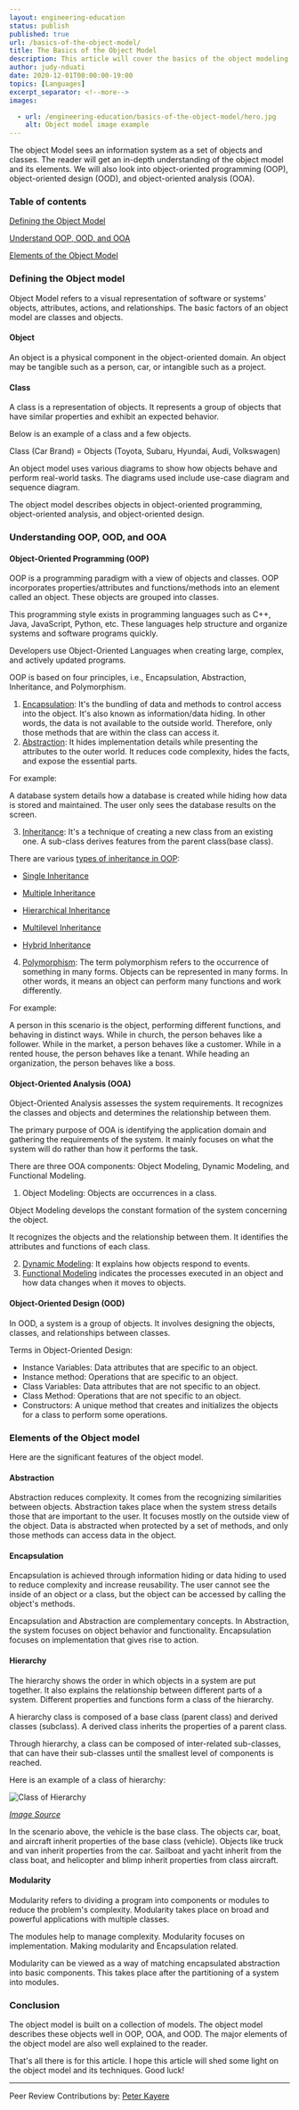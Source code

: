 ```yaml
---
layout: engineering-education
status: publish
published: true
url: /basics-of-the-object-model/
title: The Basics of the Object Model
description: This article will cover the basics of the object modeling. Object models refer to a visual representation of software or systems' objects, attributes, actions, and relationships.
author: judy-nduati
date: 2020-12-01T00:00:00-19:00
topics: [Languages]
excerpt_separator: <!--more-->
images:

  - url: /engineering-education/basics-of-the-object-model/hero.jpg
    alt: Object model image example
---
```

The object Model sees an information system as a set of objects and classes. The reader will get an in-depth understanding of the object model and its elements. We will also look into object-oriented programming (OOP), object-oriented design (OOD), and object-oriented analysis (OOA).
<!--more-->
### Table of contents
[Defining the Object Model](#defining-the-object-model)

[Understand OOP, OOD, and OOA](#understand-oop-ood-and-ooa)

[Elements of the Object Model](#elements-of-the-object-model)

### Defining the Object model
Object Model refers to a visual representation of software or systems' objects, attributes, actions, and relationships. The basic factors of an object model are classes and objects.

#### Object
An object is a physical component in the object-oriented domain. An object may be tangible such as a person, car, or intangible such as a project.

#### Class
A class is a representation of objects. It represents a group of objects that have similar properties and exhibit an expected behavior.

Below is an example of a class and a few objects.

Class (Car Brand) = Objects (Toyota, Subaru, Hyundai, Audi, Volkswagen)

An object model uses various diagrams to show how objects behave and perform real-world tasks. The diagrams used include use-case diagram and sequence diagram.

The object model describes objects in object-oriented programming, object-oriented analysis, and object-oriented design.

### Understanding OOP, OOD, and OOA
#### Object-Oriented Programming (OOP)
OOP is a programming paradigm with a view of objects and classes. OOP incorporates properties/attributes and functions/methods into an element called an object. These objects are grouped into classes.

This programming style exists in programming languages such as C++, Java, JavaScript, Python, etc. These languages help structure and organize systems and software programs quickly.

Developers use Object-Oriented Languages when creating large, complex, and actively updated programs.

OOP is based on four principles, i.e., Encapsulation, Abstraction, Inheritance, and Polymorphism.

1. [Encapsulation](https://en.wikipedia.org/wiki/Encapsulation_(computer_programming)): It's the bundling of data and methods to control access into the object. It's also known as information/data hiding. In other words, the data is not available to the outside world. Therefore, only those methods that are within the class can access it.
2. [Abstraction](https://stackify.com/oop-concept-abstraction/#): It hides implementation details while presenting the attributes to the outer world. It reduces code complexity, hides the facts, and expose the essential parts.

For example:

A database system details how a database is created while hiding how data is stored and maintained. The user only sees the database results on the screen.

3. [Inheritance](https://en.wikipedia.org/wiki/Inheritance_(object-oriented_programming)): It's a technique of creating a new class from an existing one. A sub-class derives features from the parent class(base class).

There are various [types of inheritance in OOP](https://en.wikipedia.org/wiki/Inheritance_(object-oriented_programming)):
- [Single Inheritance](https://www.techopedia.com/definition/22104/single-inheritance#)

- [Multiple Inheritance](https://en.wikipedia.org/wiki/Multiple_inheritance#)

- [Hierarchical Inheritance](http://www.trytoprogram.com/cplusplus-programming/hierarchical-inheritance/)

- [Multilevel Inheritance](https://www.w3schools.com/cpp/cpp_inheritance_multilevel.asp)

- [Hybrid Inheritance](https://www.oreilly.com/library/view/object-oriented-programming/9789332503663/xhtml/head-0487.xhtml)

4. [Polymorphism](https://www.tutorialspoint.com/java/java_polymorphism.htm#): The term polymorphism refers to the occurrence of something in many forms. Objects can be represented in many forms. In other words, it means an object can perform many functions and work differently.

For example:

A person in this scenario is the object, performing different functions, and behaving in distinct ways.
While in church, the person behaves like a follower.
While in the market, a person behaves like a customer.
While in a rented house, the person behaves like a tenant.
While heading an organization, the person behaves like a boss.

#### Object-Oriented Analysis (OOA)
Object-Oriented Analysis assesses the system requirements. It recognizes the classes and objects and determines the relationship between them.

The primary purpose of OOA is identifying the application domain and gathering the requirements of the system. It mainly focuses on what the system will do rather than how it performs the task.

There are three OOA components: Object Modeling, Dynamic Modeling, and Functional Modeling.

1. Object Modeling: Objects are occurrences in a class.

Object Modeling develops the constant formation of the system concerning the object.

It recognizes the objects and the relationship between them. It identifies the attributes and functions of each class.

2. [Dynamic Modeling](https://www.wisdomjobs.com/e-university/object-oriented-analysis-and-design-tutorial-2107/ooad-dynamic-modeling-26532.html): It explains how objects respond to events.
3. [Functional Modeling](https://www.tutorialspoint.com/object_oriented_analysis_design/ooad_functional_modeling.htm#:~:text=Functional%20Modelling%20gives%20the%20process,Data%20Flow%20Diagrams%20(DFDs).) indicates the processes executed in an object and how data changes when it moves to objects.

#### Object-Oriented Design (OOD)
In OOD, a system is a group of objects. It involves designing the objects, classes, and relationships between classes.

Terms in Object-Oriented Design:

- Instance Variables: Data attributes that are specific to an object.
- Instance method: Operations that are specific to an object.
- Class Variables: Data attributes that are not specific to an object.
- Class Method: Operations that are not specific to an object.
- Constructors: A unique method that creates and initializes the objects for a class to perform some operations.

### Elements of the Object model
Here are the significant features of the object model.

#### Abstraction
Abstraction reduces complexity. It comes from the recognizing similarities between objects. Abstraction takes place when the system stress details those that are important to the user. It focuses mostly on the outside view of the object. Data is abstracted when protected by a set of methods, and only those methods can access data in the object.

#### Encapsulation
Encapsulation is achieved through information hiding or data hiding to used to reduce complexity and increase reusability. The user cannot see the inside of an object or a class, but the object can be accessed by calling the object's methods.

Encapsulation and Abstraction are complementary concepts. In Abstraction, the system focuses on object behavior and functionality. Encapsulation focuses on implementation that gives rise to action.

#### Hierarchy
The hierarchy shows the order in which objects in a system are put together. It also explains the relationship between different parts of a system. Different properties and functions form a class of the hierarchy.

A hierarchy class is composed of a base class (parent class) and derived classes (subclass). A derived class inherits the properties of a parent class.

Through hierarchy, a class can be composed of inter-related sub-classes, that can have their sub-classes until the smallest level of components is reached.

Here is an example of a class of hierarchy:

![Class of Hierarchy](/basics-of-the-object-model/hierarchy.gif)<br>

*[Image Source](http://www.dba-oracle.com/t_object_class_hierarchies_design.htm)*

In the scenario above, the vehicle is the base class. The objects car, boat, and aircraft inherit properties of the base class (vehicle). Objects like truck and van inherit properties from the car. Sailboat and yacht inherit from the class boat, and helicopter and blimp inherit properties from class aircraft.  

#### Modularity
Modularity refers to dividing a program into components or modules to reduce the problem's complexity. Modularity takes place on broad and powerful applications with multiple classes.

The modules help to manage complexity. Modularity focuses on implementation. Making modularity and Encapsulation related.

Modularity can be viewed as a way of matching encapsulated abstraction into basic components. This takes place after the partitioning of a system into modules.

### Conclusion
The object model is built on a collection of models. The object model describes these objects well in OOP, OOA, and OOD. The major elements of the object model are also well explained to the reader.

That's all there is for this article. I hope this article  will shed some light on the object model and its techniques. Good luck!

---
Peer Review Contributions by: [Peter Kayere](/authors/peter-kayere/)
